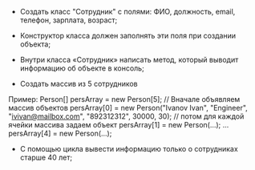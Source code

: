 * Создать класс "Сотрудник" с полями: ФИО, должность, email, телефон, зарплата, возраст;

* Конструктор класса должен заполнять эти поля при создании объекта;

* Внутри класса «Сотрудник» написать метод, который выводит информацию об объекте в консоль;

* Создать массив из 5 сотрудников

Пример:
Person[] persArray = new Person[5]; // Вначале объявляем массив объектов
persArray[0] = new Person("Ivanov Ivan", "Engineer", "ivivan@mailbox.com", "892312312", 30000, 30); // потом для каждой ячейки массива задаем объект
persArray[1] = new Person(...);
...
persArray[4] = new Person(...);
* С помощью цикла вывести информацию только о сотрудниках старше 40 лет;